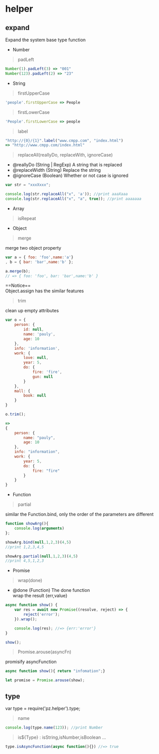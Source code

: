 #  helper

## expand

Expand the system base type function

- Number

> padLeft

```js
Number(1).padLeft(3) => "001" 
Number(123).padLeft(2) => "23"
```

- String 

> firstUpperCase

```js
'people'.firstUpperCase => People
```

> firstLowerCase

```js
'People'.firstLowerCase => people
```

> label

```js
"http://{0}/{1}".label("www.cmpp.com", "index.html")
=> "http://www.cmpp.com/index.html"
```

> replaceAll(reallyDo, replaceWith, ignoreCase)

 * @reallyDo (String | RegExp)  A string that is replaced
 * @replaceWidth (String)   Replace the string
 * @ignoreCase (Boolean) Whether or not case is ignored

```js
var str = "xxxXxxx";

console.log(str.replaceAll("x", 'a')); //print aaaXaaa
console.log(str.replaceAll("x", "a", true)); //print aaaaaaa
```

- Array

> isRepeat

- Object

> merge

merge two object property 

```js
var a = { foo: 'foo',name:'a'}
, b = { bar: 'bar',name:'b' };

a.merge(b);
// => { foo: 'foo', bar: 'bar',name:'b' }
```

==Notice==  
Object.assign has the similar features

> trim

clean up empty attributes

```js
var o = {
    person: {
        id: null,
        name: 'pauly',
        age: 10
    },
    info: 'information',
    work: {
        love: null,
        year: 5,
        do: {
            fire: 'fire',
            gun: null
        }
    },
    mall: {
        book: null
    }
}

o.trim();

=>
{
    person: {
        name: "pauly",
        age: 10
    },
    info: "information",
    work: {
        year: 5,
        do: {
            fire: "fire"
        }
    }
}
```

- Function

> partial 

similar the Function.bind, only the order of the parameters are different

```js
function showArg(){
    console.log(arguments)
}; 

showArg.bind(null,1,2,3)(4,5) 
//print 1,2,3,4,5

showArg.partial(null,1,2,3)(4,5)
//print 4,5,1,2,3 
```

- Promise

> wrap(done)

 * @done (Function)  The done function  
 wrap the result {err,value}

```js
async function show() {
    var res = await new Promise((resolve, reject) => {
        reject('error');
    }).wrap();

    console.log(res); //=> {err:'error'}
}

show();
```

> Promise.arouse(asyncFn)

promisify asyncFunction

```js
async function show(){ return "infomation";}

let promise = Promise.arouse(show);
```


## type

var type = require('pz.helper').type;

> name

```js
console.log(type.name(123)); //print Number
```

> is${Type} : isString,isNumber,isBoolean ... 

```js
type.isAsyncFunction(async function(){}) //=> true
```

